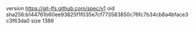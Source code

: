 version https://git-lfs.github.com/spec/v1
oid sha256:b144761b60ee93825f1f035e7cf773583850c76fc7b34cb8a4bface3c3f63da0
size 1386
